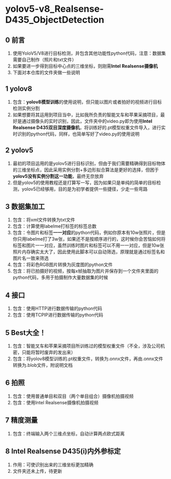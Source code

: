 # yolov5-v8_Realsense-D435_ObjectDetection
## 0 前言
1. 使用YoloV5/V8进行目标检测，并包含其他功能性python代码，注意：数据集需要自己制作（照片和txt文件）
2. 如果要进一步得到目标中心点的三维坐标，则刚需**Intel Realsense摄像机**
3. 下面对本仓库的文件夹做一些说明

## 1 yolov8
1. 包含：**yolov8模型训练**的使用说明，但只能以图片或者拍好的视频进行目标检测实例分割
2. 如果想要将其运用到项目当中，比如我所负责的智能叉车和苹果采摘项目，最好是通过摄像头的实时识别，因此，文件夹中的video.py即为使用**Intel Realsense D435双目深度摄像机**，将训练好的.pt模型权重文件导入，进行实时识别的python代码，同样，也简单写好了video.py的使用说明

## 2 yolov5
1. 最初的项目运用的是yolov5进行目标识别，但由于我们需要精确得到目标物体的三维坐标点，因此采用实例分割+多边形拟合算法是更好的选择，但困于**yolov5没有实例分割这一功能**，最终无奈放弃
2. 但是yolov5的使用教程还是打算写一写，因为如果只是单纯的简单的目标检测，yolov5已经够用，目的是为初学者提供一些捷径，少走一些弯路

## 3 数据集加工
1. 包含：将xml文件转换为txt文件
2. 包含：计算使用labelme打标签的标签总数
3. 包含：令图片和标签**一一对应**的python代码，例如你原本有10w张照片，但是你只用labelme打了3w张，如果还不是按顺序进行的，这时候你会苦恼如何将标签和图片一一对应，虽然训练时图片和标签可以不用一一对应，但是10w张照片内存确实太大了，因此使用此脚本可以自动筛选，原理就是通过标签名和图片名一致来筛选
4. 包含：将彩色RGB图片转换为灰度图的python文件
5. 包含：将已拍摄好的视频，按每x帧抽取为图片并保存到一个文件夹里面的python代码，多用于拍摄制作大量数据集的时候

## 4 接口
1. 包含：使用HTTP进行数据传输的python代码
2. 包含：使用TCPIP进行数据传输的python代码

## 5 Best大全！
1. 包含：智能叉车和苹果采摘项目所训练过的模型权重文件（不全，涉及公司机密，只能将暂时废弃的发出来）
2. 包含：将yolov8模型训练的.pt权重文件，转换为.onnx文件，再由.onnx文件转换为.blob文件，附说明文档

## 6 拍照
1. 包含：使用普通单目和双目（两个单目组合）摄像机拍摄视频
2. 包含：使用Intel Realsense摄像机拍摄视频

## 7 精度测量
1. 包含：终端输入两个三维点坐标，自动计算两点欧式距离

## 8 Intel Realsense D435(i)内外参标定
1. 作用：可使识别出来的三维坐标更加精确
2. 文件夹还未上传，待更新
